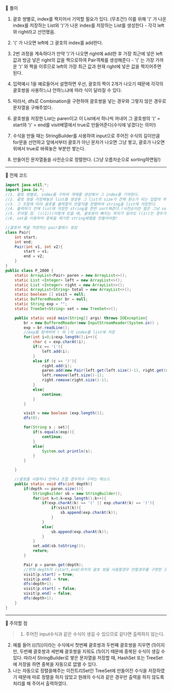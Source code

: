 🧩 풀이
1. 괄호 쌍별로, index를 짝지어서 기억할 필요가 있다. (무조건!) 이를 위해 '(' 가 나온 index를 저장하는 List와 ')'가 나온 index를 저장하는 List를 생성한다 - 각각 left와 right라고 선언했음.

2. '(' 가 나오면 left에 그 괄호의 index를 add한다.

3. 2번 과정을 계속하다가 만약 ')'가 나오면 right에 add한 후 가장 최근에 넣은 left값과 방금 넣은 right의 값을 짝으로하여 Pair객체를 생성해준다 - '(' 는 가장 가까운 ')' 와 짝을 이루므로 left의 가장 최근 값과 현재 right에 넣은 값을 짝지어주면 된다.

4. 입력예시 1을 예로들어서 설명하면 우선, 괄호의 짝이 2개가 나오기 때문에 각각의 괄호쌍을 사용하느냐 안하느냐에 따라 식이 달라질 수 있다.

5. 따라서, dfs로 Combination을 구현하여 괄호쌍을 넣는 경우와 그렇지 않은 경우로 문자열을 구해주었다.

6. 괄호쌍을 저장한 List는 paren이고 이 List에서 하나씩 꺼내어 그 괄호쌍의 '(' = start와 ')' = end를 visit배열에서 true로 만들어준다(수식에 넣겠다는 의미!)

7. 수식을 만들 때는 StringBuilder를 사용하여 input으로 주어진 수식의 길이만큼 for문을 선언하고 앞에서부터 괄호가 아닌 문자가 나오면 그냥 쌓고, 괄호가 나오면 위에서 true로 바꿔놓은 부분만 쌓는다.

8. 만들어진 문자열들을 사전순으로 정렬한다. (그냥 오름차순으로 sorting하면됨!)

---

🧩 전체 코드
```java
import java.util.*;
import java.io.*;
//1. 괄호 쌍별로, index를 구하여 객체를 생성해서 그 index를 기억한다.
//2. 괄호 쌍을 저장해놓은 list를 생성후 그 list의 size가 전체 원소가 되는 집합의 부분집합(조힙을 구한다)
//3. 그 조합에 따라 괄호를 출력할지 안할지를 판별하여 string을 list에 저장한다.
//4. 출력하기 전에 list에 저장한 string을 한번 sort해준다.(사전순이란 말은 그냥 sorting하라는 말임)
//5. 주의할 점. (((1)))이렇게 있을 때, 괄호쌍이 빠지는 위치가 달라도 ((1))인 경우가 여러경우 나올 수 있다.
//6. set을 이용하여 중복을 제거한 string배열을 만들어야함!

//괄호의 짝을 저장하는 pair클래스 생성
class Pair{
    int start;
    int end;
    Pair(int v1, int v2){
        start = v1;
        end = v2;
    }
}
public class P_2800 {
    static ArrayList<Pair> paren = new ArrayList<>();
    static List <Integer> left = new ArrayList<>();
    static List <Integer> right = new ArrayList<>();
    static ArrayList<String> total = new ArrayList<>();
    static boolean [] visit = null;
    static BufferedReader br = null;
    static String exp = "";
    static TreeSet<String> set = new TreeSet<>();

    public static void main(String[] args) throws IOException{
        br = new BufferedReader(new InputStreamReader(System.in)) ;
        exp = br.readLine();
        //exp를 탐색하며 ( 와 )의 index를 list에 저장
        for(int i=0;i<exp.length();i++){
            char c = exp.charAt(i);
            if(c == '('){
                left.add(i);
            }
            else if (c == ')'){
                right.add(i);
                paren.add(new Pair(left.get(left.size()-1), right.get(right.size()-1)));
                left.remove(left.size()-1);
                right.remove(right.size()-1);
            }
            else{
                continue;
            }
        }

        visit = new boolean [exp.length()];
        dfs(0);

        for(String s : set){
            if(s.equals(exp)){
                continue;
            }
            else{
                System.out.println(s);
            }
        }

    }

    //괄호를 사용하냐 안하냐 조합 경우의수 구하는 메소드
    public static void dfs(int depth){
        if(depth == paren.size()){
            StringBuilder sb = new StringBuilder();
            for(int k=0;k<exp.length();k++){
                if(exp.charAt(k) == '(' || exp.charAt(k) == ')'){
                    if(visit[k]){
                        sb.append(exp.charAt(k));
                    }
                }
                else{
                    sb.append(exp.charAt(k));
                }
            }
            set.add(sb.toString());
            return;
        }

        Pair p = paren.get(depth);
        //현재 depth의 (start,end)위치의 괄호 쌍을 사용할경우 안할경우를 구현한 코드
        visit[p.start] = true;
        visit[p.end] = true;
        dfs(depth+1);
        visit[p.start] = false;
        visit[p.end] = false;
        dfs(depth+1);
    }
}
```
---
🧩 주의할 점
>1. 주어진 input수식과 같은 수식이 생길 수 있으므로 같다면 출력하지 않는다.
2. 예를 들어 (((1)))이라는 수식에서 첫번째 괄호쌍과 두번째 괄호쌍을 지우면 (1)이지만, 두번째 괄호쌍과 세번째 괄호쌍을 지워도 (1)이기 때문에 중복된 수식이 생길 수 있다. 따라서 StringBuilder로 쌓은 문자열을 저장할 때, HashSet 또는 TreeSet에 저장을 하면 중복을 자동으로 없앨 수 있다.
3. 나는 자동으로 정렬을해주는 이진트리Set인 TreeSet에 만들어진 수식을 저장하였기 때문에 따로 정렬을 하지 않았고 원래의 수식과 같은 경우만 출력을 하지 않도록 처리를 해 주어서 출력하였다.
